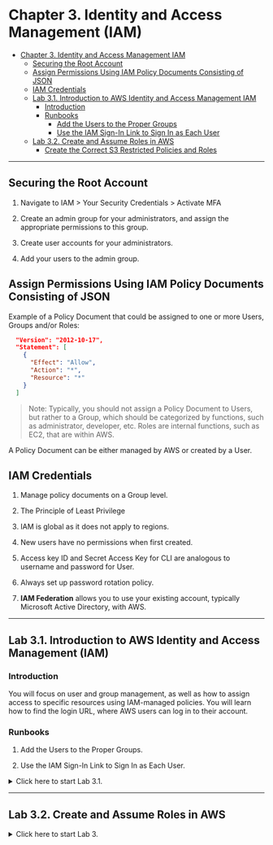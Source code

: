 # Chapter 3. Identity and Access Management (IAM)

<!-- TOC -->

- [Chapter 3. Identity and Access Management IAM](#chapter-3-identity-and-access-management-iam)
  - [Securing the Root Account](#securing-the-root-account)
  - [Assign Permissions Using IAM Policy Documents Consisting of JSON](#assign-permissions-using-iam-policy-documents-consisting-of-json)
  - [IAM Credentials](#iam-credentials)
  - [Lab 3.1. Introduction to AWS Identity and Access Management IAM](#lab-31-introduction-to-aws-identity-and-access-management-iam)
    - [Introduction](#introduction)
    - [Runbooks](#runbooks)
      - [Add the Users to the Proper Groups](#add-the-users-to-the-proper-groups)
      - [Use the IAM Sign-In Link to Sign In as Each User](#use-the-iam-sign-in-link-to-sign-in-as-each-user)
  - [Lab 3.2. Create and Assume Roles in AWS](#lab-32-create-and-assume-roles-in-aws)
    - [Create the Correct S3 Restricted Policies and Roles](#create-the-correct-s3-restricted-policies-and-roles)

<!-- /TOC -->

---
## Securing the Root Account

1. Navigate to IAM > Your Security Credentials > Activate MFA

2. Create an admin group for your administrators, and assign the appropriate permissions to this group.

3. Create user accounts for your administrators.

4. Add your users to the admin group.

## Assign Permissions Using IAM Policy Documents Consisting of JSON

Example of a Policy Document that could be assigned to one or more Users, Groups and/or Roles:

```json
  "Version": "2012-10-17",
  "Statement": [
    {
      "Effect": "Allow",
      "Action": "*",
      "Resource": "*"
    }
  ]
```

> Note: Typically, you should not assign a Policy Document to Users, but rather to a Group, which should be categorized by functions, such as administrator, developer, etc. Roles are internal functions, such as EC2, that are within AWS.

A Policy Document can be either managed by AWS or created by a User.

## IAM Credentials

1. Manage policy documents on a Group level.

2. The Principle of Least Privilege

3. IAM is global as it does not apply to regions.

4. New users have no permissions when first created.

5. Access key ID and Secret Access Key for CLI are analogous to username and password for User.

6. Always set up password rotation policy.

7. **IAM Federation** allows you to use your existing account, typically Microsoft Active Directory, with AWS.

---
## Lab 3.1. Introduction to AWS Identity and Access Management (IAM)

### Introduction

You will focus on user and group management, as well as how to assign access to specific resources using IAM-managed policies. You will learn how to find the login URL, where AWS users can log in to their account.

### Runbooks

1. Add the Users to the Proper Groups.

2. Use the IAM Sign-In Link to Sign In as Each User.

<details>
<summary>Click here to start Lab 3.1.</summary>

#### 1. Add the Users to the Proper Groups

1. Navigate to the AWS Console > IAM > User groups.

2. Add `user-1` to the `S3-Support` group:
  - Select `S3-Support` > Users tab > click **Add users**.
  - From the list > check the box next to `user-1` > click **Add users**.

3. Add `user-2` to the `EC2-Support` group:
  - Select `EC2-Support` > Users tab > click **Add users**.
  - From the list > check the box next to `user-2` > click **Add users**.

4. Add `user-3` to the `EC2-Admin` group:
  - Select `EC2-Admin` > Users tab > click **Add users**.
  - From the list > check the box next to `user-3` > click **Add users**.

#### 2. Use the IAM Sign-In Link to Sign In as Each User

1. Navigate to AWS Console > IAM > Dashboard > in the AWS Account section, copy the sign-in URL.

2. Open a new browser tab, and navigate to the URL.

3. Log in to the AWS Console as `user1` with the password provided.

4. Navigate to S3 > click **Create bucket**.
  - For the **Bucket name**, enter a globally unique bucket name.

5. Leave all other default settings and click **Create bucket**.
  - You should receive an **Access Denied** error, indicating that your group policy is in effect.

6. Sign out of AWS Console > navigate to the sign-in URL.

7. Log in to the AWS Console as `user2` with the password provided.

8. Navigate to EC2 > select Instances (running) > select an EC2 instance > use the Instance state dropdown, then select **Stop instance**.
  - You should see an error message, since this user doesn't have the permissions to stop instances.

9. Sign out of AWS Console > navigate to the sign-in URL.

10. Log in to the AWS Console as `user-3` with the password provided.

11. Navigate to EC2 > select Instances (running) > select an EC2 instance > use the Instance state dropdown, then select **Stop instance**.
  - Verify that the instance is now stopped.

12. Sign out of the AWS Console.

</details>

---
## Lab 3.2. Create and Assume Roles in AWS

<details>
<summary>Click here to start Lab 3.</summary>

### Create the Correct S3 Restricted Policies and Roles

1. Create a Policy Document `S3RestrictedPolicy`.

```json
{
    "Version": "2012-10-17",
    "Statement": [
        {
            "Sid": "VisualEditor0",
            "Effect": "Allow",
            "Action": [
                "s3:ListStorageLensConfigurations",
                "s3:ListAccessPointsForObjectLambda",
                "s3:GetAccessPoint",
                "s3:PutAccountPublicAccessBlock",
                "s3:GetAccountPublicAccessBlock",
                "s3:ListAllMyBuckets",
                "s3:ListAccessPoints",
                "s3:PutAccessPointPublicAccessBlock",
                "s3:ListJobs",
                "s3:PutStorageLensConfiguration",
                "s3:ListMultiRegionAccessPoints",
                "s3:CreateJob"
            ],
            "Resource": "*"
        },
        {
            "Sid": "VisualEditor1",
            "Effect": "Allow",
            "Action": "s3:*",
            "Resource": "arn:aws:s3::336469381515:accesspoint/*"
        },
        {
            "Sid": "VisualEditor2",
            "Effect": "Allow",
            "Action": "s3:*",
            "Resource": [
                "arn:aws:s3:*:336469381515:storage-lens/*",
                "arn:aws:s3:::cfst-3352-f6879ffebe26660840d3636d-appconfigprod1-nrqbybu5hf7t",
                "arn:aws:s3:::cfst-3352-f6879ffebe26660840d3636d-appconfigprod2-ucwno1m490ln",
                "arn:aws:s3:::*/*",
                "arn:aws:s3:*:336469381515:accesspoint/*",
                "arn:aws:s3:*:336469381515:job/*",
                "arn:aws:s3-object-lambda:*:336469381515:accesspoint/*",
                "arn:aws:s3:us-west-2:336469381515:async-request/mrap/*/*"
            ]
        }
    ]
}
```

2. Create a Role `S3RestrictedRole` with attached permissions above and trusted relationships below.

```json
{
    "Version": "2012-10-17",
    "Statement": [
        {
            "Effect": "Allow",
            "Principal": {
                "AWS": "arn:aws:iam::336469381515:root"
            },
            "Action": "sts:AssumeRole",
            "Condition": {}
        }
    ]
}
```
</details>